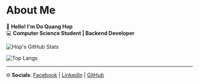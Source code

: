 # About Me

👋 **Hello! I'm Do Quang Hop**  
💻 **Computer Science Student | Backend Developer** 

![Hop's GitHub Stats](https://github-readme-stats.vercel.app/api?username=dqh999&show_icons=true&theme=github_dark)

![Top Langs](https://github-readme-stats.vercel.app/api/top-langs/?username=dqh999&layout=compact&theme=github_dark)

---
🌐 **Socials**: [Facebook](https://facebook.com/dqhopz) | [LinkedIn](https://linkedin.com/in/dqh999) | [GitHub](https://github.com/dqh999)
